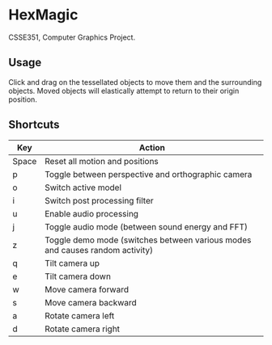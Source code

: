 # HexMagic
CSSE351, Computer Graphics Project.

## Usage

Click and drag on the tessellated objects to move them and the surrounding objects. Moved objects will elastically attempt to return to their origin position.

## Shortcuts

Key | Action
--- | ---
Space | Reset all motion and positions
p | Toggle between perspective and orthographic camera
o | Switch active model
i | Switch post processing filter
u | Enable audio processing
j | Toggle audio mode (between sound energy and FFT)
z | Toggle demo mode (switches between various modes and causes random activity)
q | Tilt camera up
e | Tilt camera down
w | Move camera forward
s | Move camera backward
a | Rotate camera left
d | Rotate camera right
